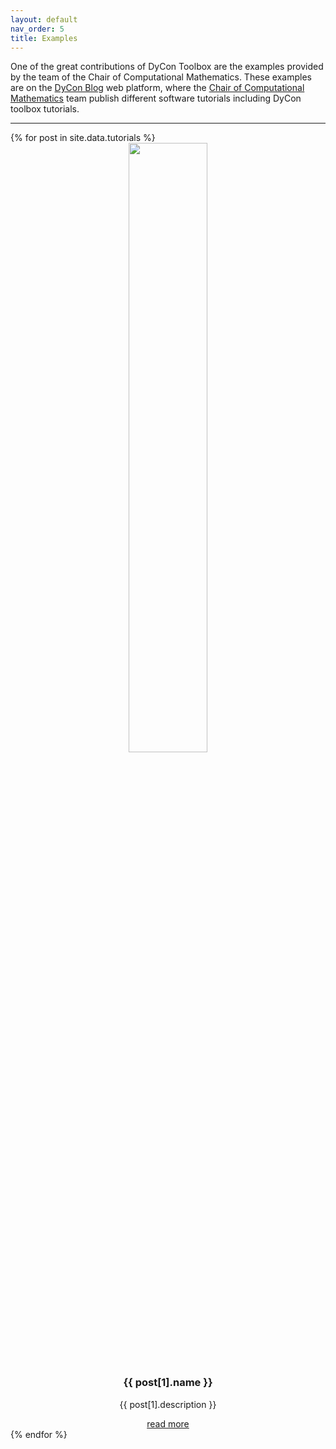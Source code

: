 ```yaml
---
layout: default
nav_order: 5
title: Examples
---
```

<p>
One of the great contributions of DyCon Toolbox are the examples provided by the team of the Chair of Computational Mathematics. These examples are on the  <a href="https://deustotech.github.io/DyCon-Blog/">DyCon Blog</a> web platform, where the <a href="https://cmc.deusto.eus/">Chair of Computational Mathematics</a> team publish different software tutorials including DyCon toolbox tutorials.
</p>
<hr>
<div class="separator"></div>
<div id="post-cards">
  {% for post in site.data.tutorials %}
    <center>
    <div class="card">
      <img width="50%" src="{{post[1].img}}" alt="">
      <div class="card-body">
        <h3 class="card-title"><b>{{ post[1].name }}</b></h3>
        <p class="card-text">{{ post[1].description }}</p>
        <a href="{{post[1].url}}" class="btn btn-light">read more</a>
      </div>
    </div>
    </center>
  {% endfor %}






